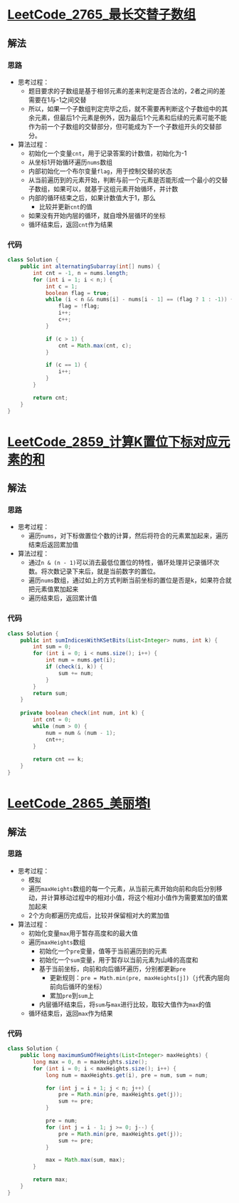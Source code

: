 # [LeetCode_2765_最长交替子数组](https://leetcode.cn/problems/longest-alternating-subarray)
## 解法
### 思路
- 思考过程：
  - 题目要求的子数组是基于相邻元素的差来判定是否合法的，2者之间的差需要在1与-1之间交替
  - 所以，如果一个子数组判定完毕之后，就不需要再判断这个子数组中的其余元素，但最后1个元素是例外，因为最后1个元素和后续的元素可能不能作为前一个子数组的交替部分，但可能成为下一个子数组开头的交替部分。
- 算法过程：
  - 初始化一个变量`cnt`，用于记录答案的计数值，初始化为-1
  - 从坐标1开始循环遍历`nums`数组
  - 内部初始化一个布尔变量`flag`，用于控制交替的状态
  - 从当前遍历到的元素开始，判断与前一个元素是否能形成一个最小的交替子数组，如果可以，就基于这组元素开始循环，并计数
  - 内部的循环结束之后，如果计数值大于1，那么
    - 比较并更新`cnt`的值
  - 如果没有开始内层的循环，就自增外层循环的坐标
  - 循环结束后，返回`cnt`作为结果
### 代码
```java
class Solution {
    public int alternatingSubarray(int[] nums) {
        int cnt = -1, n = nums.length;
        for (int i = 1; i < n;) {
            int c = 1;
            boolean flag = true;
            while (i < n && nums[i] - nums[i - 1] == (flag ? 1 : -1)) {
                flag = !flag;
                i++;
                c++;
            }

            if (c > 1) {
                cnt = Math.max(cnt, c);
            }

            if (c == 1) {
                i++;
            }
        }

        return cnt;
    }
}
```
# [LeetCode_2859_计算K置位下标对应元素的和](https://leetcode.cn/problems/sum-of-values-at-indices-with-k-set-bits/)
## 解法
### 思路
- 思考过程： 
  - 遍历`nums`，对下标做置位个数的计算，然后将符合的元素累加起来，遍历结束后返回累加值
- 算法过程：
  - 通过`n & (n - 1)`可以消去最低位置位的特性，循环处理并记录循环次数。将次数记录下来后，就是当前数字的置位。
  - 遍历`nums`数组，通过如上的方式判断当前坐标的置位是否是k，如果符合就把元素值累加起来
  - 遍历结束后，返回累计值
### 代码
```java
class Solution {
    public int sumIndicesWithKSetBits(List<Integer> nums, int k) {
        int sum = 0;
        for (int i = 0; i < nums.size(); i++) {
            int num = nums.get(i);
            if (check(i, k)) {
                sum += num;
            }
        }
        return sum;
    }
    
    private boolean check(int num, int k) {
        int cnt = 0;
        while (num > 0) {
            num = num & (num - 1);
            cnt++;
        }
        
        return cnt == k;
    }
}
```
# [LeetCode_2865_美丽塔I](https://leetcode.cn/problems/beautiful-towers-i/)
## 解法
### 思路
- 思考过程：
  - 模拟
  - 遍历`maxHeights`数组的每一个元素，从当前元素开始向前和向后分别移动，并计算移动过程中的相对小值，将这个相对小值作为需要累加的值累加起来
  - 2个方向都遍历完成后，比较并保留相对大的累加值
- 算法过程：
  - 初始化变量`max`用于暂存高度和的最大值
  - 遍历`maxHeights`数组
    - 初始化一个`pre`变量，值等于当前遍历到的元素
    - 初始化一个`sum`变量，用于暂存以当前元素为山峰的高度和
    - 基于当前坐标，向前和向后循环遍历，分别都更新`pre`
      - 更新规则：`pre = Math.min(pre, maxHeights[j])`（`j`代表内层向前向后循环的坐标）
      - 累加`pre`到`sum`上
    - 内层循环结束后，将`sum`与`max`进行比较，取较大值作为`max`的值
  - 循环结束后，返回`max`作为结果
### 代码
```java
class Solution {
    public long maximumSumOfHeights(List<Integer> maxHeights) {
        long max = 0, n = maxHeights.size();
        for (int i = 0; i < maxHeights.size(); i++) {
            long num = maxHeights.get(i), pre = num, sum = num;

            for (int j = i + 1; j < n; j++) {
                pre = Math.min(pre, maxHeights.get(j));
                sum += pre;
            }

            pre = num;
            for (int j = i - 1; j >= 0; j--) {
                pre = Math.min(pre, maxHeights.get(j));
                sum += pre;
            }

            max = Math.max(sum, max);
        }

        return max;
    }
}
```